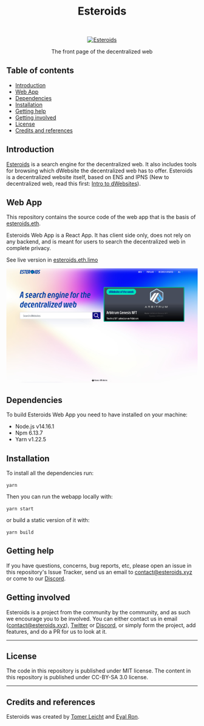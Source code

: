 <h1 align="center"> Esteroids </h1> <br>
<p align="center">
  <a href="https://esteroids.eth.limo/">
    <img alt="Esteroids" title="Esteroids" src="https://i.imgur.com/m4FxRku.png" width="150">
  </a>
</p>

<p align="center">
  The front page of the decentralized web
</p>

## Table of contents
* [Introduction](#introduction)
* [Web App](#web-app)
* [Dependencies](#dependencies)
* [Installation](#installation)
* [Getting help](#getting-help)
* [Getting involved](#getting-involved)
* [License](#license)
* [Credits and references](#credits-and-references)

## Introduction
[Esteroids](https://esteroids.eth.limo) is a search engine for the decentralized web. It also includes tools for browsing which dWebsite the decentralized web has to offer. Esteroids is a decentralized website itself, based on ENS and IPNS (New  to decentralized web, read this first: [Intro to dWebsites](http://blog.almonit.eth.link/2020-05-21/Introduction_to_Dwebsitse.html)).


## Web App
This repository contains the source code of the web app that is the basis of [esteroids.eth](https://esteroids.eth.limo).

Esteroids Web App is a React App. It has client side only, does not rely on any backend, and is meant for users to search the decentralized web in complete privacy.

See live version in [esteroids.eth.limo](https://esteroids.eth.limo)

![Site screenshot](./docs/images/site_screenshot.jpg)


## Dependencies
To build Esteroids Web App you need to have installed on your machine:
- Node.js v14.16.1 
- Npm 6.13.7
- Yarn v1.22.5

## Installation
To install all the dependencies run:

```yarn```

Then you can run the webapp locally with:

```yarn start``` 

or build a static version of it with: 

```yarn build```

## Getting help
If you have questions, concerns, bug reports, etc, please open an issue in this repository's Issue Tracker, send us an email to contact@esteroids.xyz or come to our [Discord](http://discord.gg/9c2EWzjFzY).

## Getting involved
Esteroids is a project from the community by the community, and as such we encourage you to be involved. You can either contact us in email (contact@esteroids.xyz), [Twitter](https://twitter.com/e_steroids) or [Discord](http://discord.gg/9c2EWzjFzY), or simply form the project, add features, and do a PR for us to look at it.

----

## License
The code in this repository is published under MIT license. The content in this repository is published under CC-BY-SA 3.0 license.

----

## Credits and references

Esteroids was created by [Tomer Leicht](https://github.com/tomlightning) and [Eyal Ron](https://github.com/eyalron33).